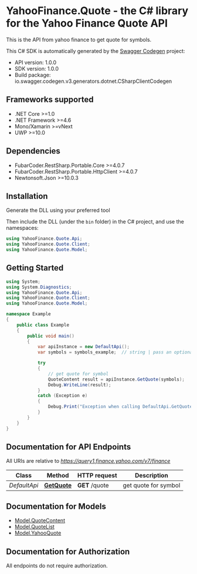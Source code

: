 # YahooFinance.Quote - the C# library for the Yahoo Finance Quote API

This is the API from yahoo finance to get quote for symbols.

This C# SDK is automatically generated by the [Swagger Codegen](https://github.com/swagger-api/swagger-codegen) project:

- API version: 1.0.0
- SDK version: 1.0.0
- Build package: io.swagger.codegen.v3.generators.dotnet.CSharpClientCodegen

<a name="frameworks-supported"></a>
## Frameworks supported
- .NET Core >=1.0
- .NET Framework >=4.6
- Mono/Xamarin >=vNext
- UWP >=10.0

<a name="dependencies"></a>
## Dependencies
- FubarCoder.RestSharp.Portable.Core >=4.0.7
- FubarCoder.RestSharp.Portable.HttpClient >=4.0.7
- Newtonsoft.Json >=10.0.3

<a name="installation"></a>
## Installation
Generate the DLL using your preferred tool

Then include the DLL (under the `bin` folder) in the C# project, and use the namespaces:
```csharp
using YahooFinance.Quote.Api;
using YahooFinance.Quote.Client;
using YahooFinance.Quote.Model;
```
<a name="getting-started"></a>
## Getting Started

```csharp
using System;
using System.Diagnostics;
using YahooFinance.Quote.Api;
using YahooFinance.Quote.Client;
using YahooFinance.Quote.Model;

namespace Example
{
    public class Example
    {
        public void main()
        {
            var apiInstance = new DefaultApi();
            var symbols = symbols_example;  // string | pass an optional search string for looking up inventory

            try
            {
                // get quote for symbol
                QuoteContent result = apiInstance.GetQuote(symbols);
                Debug.WriteLine(result);
            }
            catch (Exception e)
            {
                Debug.Print("Exception when calling DefaultApi.GetQuote: " + e.Message );
            }
        }
    }
}
```

<a name="documentation-for-api-endpoints"></a>
## Documentation for API Endpoints

All URIs are relative to *https://query1.finance.yahoo.com/v7/finance*

Class | Method | HTTP request | Description
------------ | ------------- | ------------- | -------------
*DefaultApi* | [**GetQuote**](docs/DefaultApi.md#getquote) | **GET** /quote | get quote for symbol

<a name="documentation-for-models"></a>
## Documentation for Models

 - [Model.QuoteContent](docs/QuoteContent.md)
 - [Model.QuoteList](docs/QuoteList.md)
 - [Model.YahooQuote](docs/YahooQuote.md)

<a name="documentation-for-authorization"></a>
## Documentation for Authorization

All endpoints do not require authorization.
